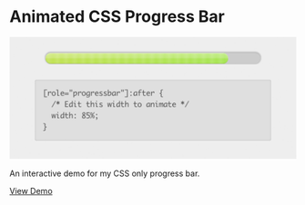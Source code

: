 # Animated CSS Progress Bar

![Progress Bar Screenshot](screenshot.png)

An interactive demo for my CSS only progress bar.

[View Demo](http://jackbrewer.github.com/demos/progress-bar)